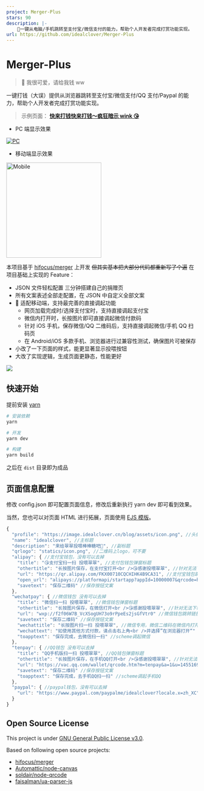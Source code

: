 ```yaml
---
project: Merger-Plus
stars: 90
description: |-
    💸一键从电脑/手机跳转至支付宝/微信支付的能力，帮助个人开发者完成打赏功能实现。
url: https://github.com/idealclover/Merger-Plus
---
```


# Merger-Plus

> 💸 我很可爱，请给我钱 ww

一键打钱（大误）提供从浏览器跳转至支付宝/微信支付/QQ 支付/Paypal 的能力，帮助个人开发者完成打赏功能实现。

> 示例页面： **[快来打钱快来打钱～疯狂暗示 wink 😘](https://donate.new.idealclover.cn)**

- PC 端显示效果

<a href="https://donate.new.idealclover.cn" target="_blank"><img src="https://i.loli.net/2021/09/24/bDRBvuknsKTpafW.png" alt="PC"></a>

- 移动端显示效果

<a href="https://donate.new.idealclover.cn" target="_blank"><img src="https://i.loli.net/2021/09/24/L8vdo1c9uRfmAq6.png" width="250" alt="Mobile"></a>

本项目基于 [hifocus/merger](https://github.com/hifocus/merger) 上开发 ~~但其实基本把大部分代码都重新写了个遍~~ 在项目基础上实现的 Feature：

- JSON 文件轻松配置 三分钟搭建自己的捐赠页
- 所有文案表述全部走配置，在 JSON 中自定义全部文案
- 🌟 适配移动端，支持最完善的直接调起功能
  - 网页加载完成时/选择支付宝时，支持直接调起支付宝
  - 微信内打开时，长按图片即可直接调起微信付款码
  - 针对 iOS 手机，保存微信/QQ 二维码后，支持直接调起微信/手机 QQ 扫码页
  - 在 Android/iOS 多款手机、浏览器进行过兼容性测试，确保图片可被保存
- 小改了一下页面的样式，能更显著显示投喂按钮
- 大改了实现逻辑，生成页面更静态，性能更好

![](https://i.loli.net/2021/09/26/LenDzqSHZsMgNrF.png)

## 快速开始

提前安装 [yarn](https://yarnpkg.com/)

```sh
# 安装依赖
yarn

# 开发
yarn dev

# 构建
yarn build
```

之后在 `dist` 目录即为成品

## 页面信息配置

修改 config.json 即可配置页面信息，修改后重新执行 yarn dev 即可看到效果。

当然，您也可以对页面 HTML 进行拓展，页面使用 [EJS 模版](https://ejs.bootcss.com/)。

```javascript
{
  "profile": "https://image.idealclover.cn/blog/assets/icon.png", //头像
  "name": "idealclover", //主标题
  "description": "来给翠翠投喂棒棒糖吧🍭", //副标题
  "qrlogo": "statics/icon.png", //二维码上logo，可不要
  "alipay": { //支付宝钱包，没有可以去掉
    "title": "😘支付宝扫一扫 投喂翠翠", //支付包钱包弹窗标题
    "othertitle": "长按图片保存，在支付宝打开<br />😘感谢投喂翠翠", //针对无法下载情况的标题
    "url": "https://qr.alipay.com/FKX00710CQCHIHK4B9CA31", //支付宝钱包跳转链接
    "open_url": "alipays://platformapi/startapp?appId=10000007&qrcode=https://qr.alipay.com/FKX00710CQCHIHK4B9CA31" //支付宝deeplink
    "savetext": "保存二维码" //保存按钮文案
  },
  "wechatpay": { //微信钱包 没有可以去掉
    "title": "微信扫一扫 投喂翠翠", //微信钱包弹窗标题
    "othertitle": "长按图片保存，在微信打开<br />😘感谢投喂翠翠", //针对无法下载情况的标题
    "url": "wxp://f2f06W7B_VcXSogUH73o9rPpeEs2jsGfVtr0" //微信钱包跳转链接
    "savetext": "保存二维码" //保存按钮文案
    "wechattitle": "长按图片扫一扫 投喂翠翠", //微信专用，微信二维码在微信内打开的标题
    "wechattext": "如使用其他方式付款，请点击右上角<br />并选择”在浏览器打开“" //微信专用，微信二维码在微信内打开的文案
    "toapptext": "保存完成，去微信扫一扫" //scheme调起微信
  },
  "tenpay": { //QQ钱包 没有可以去掉
    "title": "QQ手机版扫一扫 投喂翠翠", //QQ钱包弹窗标题
    "othertitle": "长按图片保存，在手机QQ打开<br />😘感谢投喂翠翠", //针对无法下载情况的标题
    "url": "https://vac.qq.com/wallet/qrcode.htm?m=tenpay&a=1&u=1455169173&ac=BE7F6A40B177C4558EAF9F8049F4A5BF5596E6985312BE2A2C574D0C8B1B593E&n=504%20Gateway%20Timeout&f=wallet" //QQ钱包跳转链接
    "savetext": "保存二维码" //保存按钮文案
    "toapptext": "保存完成，去手机QQ扫一扫" //scheme调起手机QQ
  },
  "paypal": { //paypal钱包，没有可以去掉
    "url": "https://www.paypal.com/paypalme/idealclover?locale.x=zh_XC" //paypal链接
  }
}
```

## Open Source License

This project is under [GNU General Public License v3.0](./LICENSE).

Based on following open source projects:

- [hifocus/merger](https://github.com/hifocus/merger)
- [Automattic/node-canvas](https://github.com/Automattic/node-canvas)
- [soldair/node-qrcode](https://github.com/soldair/node-qrcode)
- [faisalman/ua-parser-js](https://github.com/faisalman/ua-parser-js)

